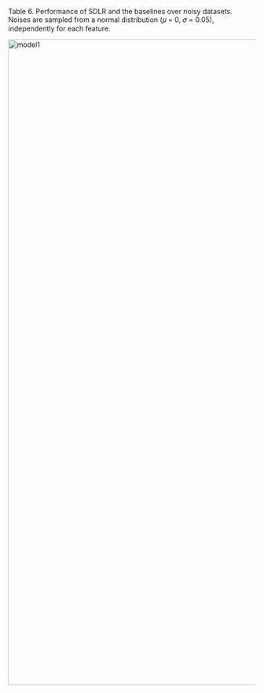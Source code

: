 Table 6. Performance of SDLR and the baselines over noisy datasets. Noises are sampled from a normal
distribution (𝜇 = 0, 𝜎 = 0.05), independently for each feature.

<img width="1315" alt="model1" src="https://github.com/sanazkeshvari/Papers/assets/48029925/77ad8af5-5501-48d6-a35e-148ffd8e9e87">
